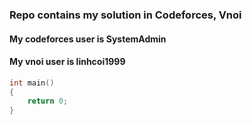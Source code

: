 ### Repo contains my solution in Codeforces, Vnoi
#### My codeforces user is SystemAdmin
#### My vnoi user is linhcoi1999
```cpp
int main()
{
    return 0;
}
```
